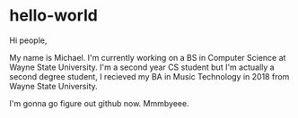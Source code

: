 # hello-world

Hi people,

My name is Michael. I'm currently working on a BS in Computer Science at Wayne State University. I'm a second year CS student but I'm actually a second degree student, I recieved my BA in Music Technology in 2018 from Wayne State University.

I'm gonna go figure out github now. Mmmbyeee.
